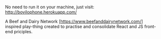No need to run it on your machine, just visit: http://bovilophone.herokuapp.com/

A Beef and Dairy Network [https://www.beefanddairynetwork.com/] inspired play-thing created to practise and consolidate React and JS front-end priciples.
